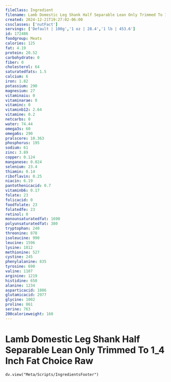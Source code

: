 ```yaml
---
fileClass: Ingredient
filename: Lamb Domestic Leg Shank Half Separable Lean Only Trimmed To 1_4 Inch Fat Choice Raw
created: 2024-12-21T19:27:02-06:00
cssclasses: ['nutFact']
servings: ['Default | 100g','1 oz | 28.4','1 lb | 453.6']
id: 172486
foodgroup: Meats
calories: 125
fat: 4.19
protein: 20.52
carbohydrate: 0
fiber: 0
cholesterol: 64
saturatedfats: 1.5
calcium: 6
iron: 1.82
potassium: 290
magnesium: 27
vitaminaiu: 0
vitaminarae: 0
vitaminc: 0
vitaminb12: 2.64
vitamine: 0.2
netcarbs: 0
water: 74.44
omega3s: 60
omega6s: 290
pralscore: 10.363
phosphorus: 195
sodium: 61
zinc: 3.89
copper: 0.124
manganese: 0.024
selenium: 23.4
thiamin: 0.14
riboflavin: 0.25
niacin: 6.19
pantothenicacid: 0.7
vitaminb6: 0.17
folate: 23
folicacid: 0
foodfolate: 23
folatedfe: 23
retinol: 0
monounsaturatedfat: 1690
polyunsaturatedfat: 380
tryptophan: 240
threonine: 878
isoleucine: 990
leucine: 1596
lysine: 1812
methionine: 527
cystine: 245
phenylalanine: 835
tyrosine: 690
valine: 1107
arginine: 1219
histidine: 650
alanine: 1234
asparticacid: 1806
glutamicacid: 2977
glycine: 1002
proline: 861
serine: 763
200calorieweight: 160
---
```


# Lamb Domestic Leg Shank Half Separable Lean Only Trimmed To 1_4 Inch Fat Choice Raw

```dataviewjs
dv.view("Meta/Scripts/IngredientsFooter")
```